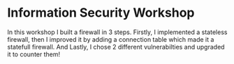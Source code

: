 # Information Security Workshop
 In this workshop I built a firewall in 3 steps. Firstly, I implemented a stateless firewall, then I improved it by adding a connection table which made it a statefull firewall. And Lastly, I chose 2 different vulnerabilties and upgraded it to counter them!
